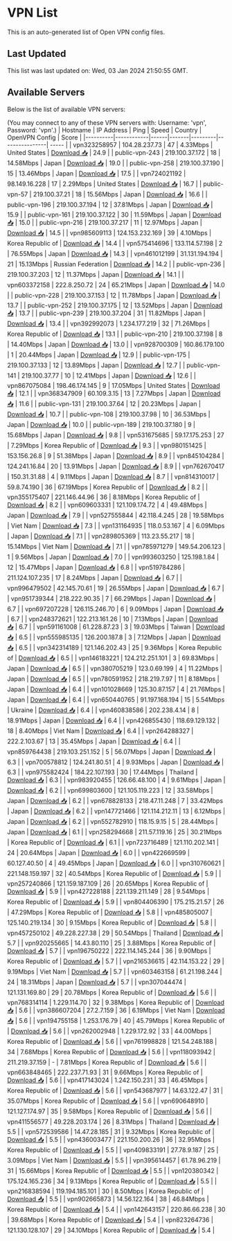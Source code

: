# VPN List

This is an auto-generated list of Open VPN config files.

## Last Updated

This list was last updated on: Wed, 03 Jan 2024 21:50:55 GMT.

## Available Servers

Below is the list of available VPN servers:

(You may connect to any of these VPN servers with: Username: 'vpn', Password: 'vpn'.)
| Hostname | IP Address | Ping | Speed | Country | OpenVPN Config | Score |
|----------|------------|------|-------|---------|----------------| ----- |
| vpn323258957 | 104.28.237.73 | 47 | 4.33Mbps | United States | [Download 📥](./configs/server_0_US.ovpn) | 24.9 |
| public-vpn-243 | 219.100.37.172 | 18 | 14.58Mbps | Japan | [Download 📥](./configs/server_1_JP.ovpn) | 19.0 |
| public-vpn-258 | 219.100.37.190 | 15 | 13.46Mbps | Japan | [Download 📥](./configs/server_2_JP.ovpn) | 17.5 |
| vpn724021192 | 98.149.16.228 | 17 | 2.29Mbps | United States | [Download 📥](./configs/server_3_US.ovpn) | 16.7 |
| public-vpn-57 | 219.100.37.21 | 18 | 15.56Mbps | Japan | [Download 📥](./configs/server_4_JP.ovpn) | 16.6 |
| public-vpn-196 | 219.100.37.194 | 12 | 37.81Mbps | Japan | [Download 📥](./configs/server_5_JP.ovpn) | 15.9 |
| public-vpn-161 | 219.100.37.122 | 30 | 11.59Mbps | Japan | [Download 📥](./configs/server_6_JP.ovpn) | 15.0 |
| public-vpn-216 | 219.100.37.217 | 11 | 12.97Mbps | Japan | [Download 📥](./configs/server_7_JP.ovpn) | 14.5 |
| vpn985609113 | 124.153.232.169 | 39 | 4.10Mbps | Korea Republic of | [Download 📥](./configs/server_8_KR.ovpn) | 14.4 |
| vpn575414696 | 133.114.57.198 | 2 | 76.55Mbps | Japan | [Download 📥](./configs/server_9_JP.ovpn) | 14.3 |
| vpn461012199 | 31.131.194.194 | 21 | 15.13Mbps | Russian Federation | [Download 📥](./configs/server_10_RU.ovpn) | 14.2 |
| public-vpn-236 | 219.100.37.203 | 12 | 11.37Mbps | Japan | [Download 📥](./configs/server_11_JP.ovpn) | 14.1 |
| vpn603372158 | 222.8.250.72 | 24 | 65.21Mbps | Japan | [Download 📥](./configs/server_12_JP.ovpn) | 14.0 |
| public-vpn-228 | 219.100.37.153 | 12 | 11.78Mbps | Japan | [Download 📥](./configs/server_13_JP.ovpn) | 13.7 |
| public-vpn-252 | 219.100.37.175 | 12 | 13.52Mbps | Japan | [Download 📥](./configs/server_14_JP.ovpn) | 13.7 |
| public-vpn-239 | 219.100.37.204 | 31 | 11.82Mbps | Japan | [Download 📥](./configs/server_15_JP.ovpn) | 13.4 |
| vpn392992073 | 1.234.177.219 | 32 | 71.26Mbps | Korea Republic of | [Download 📥](./configs/server_16_KR.ovpn) | 13.1 |
| public-vpn-210 | 219.100.37.198 | 8 | 14.40Mbps | Japan | [Download 📥](./configs/server_17_JP.ovpn) | 13.0 |
| vpn928700309 | 160.86.179.100 | 1 | 20.44Mbps | Japan | [Download 📥](./configs/server_18_JP.ovpn) | 12.9 |
| public-vpn-175 | 219.100.37.133 | 12 | 13.89Mbps | Japan | [Download 📥](./configs/server_19_JP.ovpn) | 12.7 |
| public-vpn-141 | 219.100.37.77 | 10 | 12.41Mbps | Japan | [Download 📥](./configs/server_20_JP.ovpn) | 12.6 |
| vpn867075084 | 198.46.174.145 | 9 | 17.05Mbps | United States | [Download 📥](./configs/server_21_US.ovpn) | 12.1 |
| vpn368347909 | 60.109.3.15 | 13 | 7.27Mbps | Japan | [Download 📥](./configs/server_22_JP.ovpn) | 11.6 |
| public-vpn-131 | 219.100.37.64 | 12 | 20.23Mbps | Japan | [Download 📥](./configs/server_23_JP.ovpn) | 10.7 |
| public-vpn-108 | 219.100.37.98 | 10 | 36.53Mbps | Japan | [Download 📥](./configs/server_24_JP.ovpn) | 10.0 |
| public-vpn-189 | 219.100.37.180 | 9 | 15.68Mbps | Japan | [Download 📥](./configs/server_25_JP.ovpn) | 9.8 |
| vpn531675685 | 59.17.175.253 | 27 | 7.29Mbps | Korea Republic of | [Download 📥](./configs/server_26_KR.ovpn) | 9.3 |
| vpn980151425 | 153.156.26.8 | 9 | 51.38Mbps | Japan | [Download 📥](./configs/server_27_JP.ovpn) | 8.9 |
| vpn845104284 | 124.241.16.84 | 20 | 13.91Mbps | Japan | [Download 📥](./configs/server_28_JP.ovpn) | 8.9 |
| vpn762670417 | 150.31.31.88 | 4 | 9.11Mbps | Japan | [Download 📥](./configs/server_29_JP.ovpn) | 8.7 |
| vpn814310017 | 59.8.74.190 | 36 | 67.19Mbps | Korea Republic of | [Download 📥](./configs/server_30_KR.ovpn) | 8.2 |
| vpn355175407 | 221.146.44.96 | 36 | 8.18Mbps | Korea Republic of | [Download 📥](./configs/server_31_KR.ovpn) | 8.2 |
| vpn609603331 | 121.109.174.72 | 4 | 49.48Mbps | Japan | [Download 📥](./configs/server_32_JP.ovpn) | 7.9 |
| vpn527555844 | 42.118.4.245 | 28 | 19.58Mbps | Viet Nam | [Download 📥](./configs/server_33_VN.ovpn) | 7.3 |
| vpn131164935 | 118.0.53.167 | 4 | 6.09Mbps | Japan | [Download 📥](./configs/server_34_JP.ovpn) | 7.1 |
| vpn289805369 | 113.23.55.217 | 18 | 15.14Mbps | Viet Nam | [Download 📥](./configs/server_35_VN.ovpn) | 7.1 |
| vpn785971279 | 149.54.206.123 | 1 | 9.56Mbps | Japan | [Download 📥](./configs/server_36_JP.ovpn) | 7.0 |
| vpn993603250 | 125.198.1.84 | 12 | 15.47Mbps | Japan | [Download 📥](./configs/server_37_JP.ovpn) | 6.8 |
| vpn519784286 | 211.124.107.235 | 17 | 8.24Mbps | Japan | [Download 📥](./configs/server_38_JP.ovpn) | 6.7 |
| vpn996479502 | 42.145.70.61 | 19 | 26.55Mbps | Japan | [Download 📥](./configs/server_39_JP.ovpn) | 6.7 |
| vpn951739344 | 218.222.90.35 | 7 | 66.29Mbps | Japan | [Download 📥](./configs/server_40_JP.ovpn) | 6.7 |
| vpn697207228 | 126.115.246.70 | 6 | 9.09Mbps | Japan | [Download 📥](./configs/server_41_JP.ovpn) | 6.7 |
| vpn248372621 | 122.213.161.26 | 10 | 7.13Mbps | Japan | [Download 📥](./configs/server_42_JP.ovpn) | 6.7 |
| vpn591161008 | 61.228.87.23 | 3 | 19.03Mbps | Taiwan | [Download 📥](./configs/server_43_TW.ovpn) | 6.5 |
| vpn555985135 | 126.200.187.8 | 3 | 7.12Mbps | Japan | [Download 📥](./configs/server_44_JP.ovpn) | 6.5 |
| vpn342314189 | 121.146.202.43 | 25 | 9.36Mbps | Korea Republic of | [Download 📥](./configs/server_45_KR.ovpn) | 6.5 |
| vpn146183221 | 124.212.251.101 | 3 | 69.83Mbps | Japan | [Download 📥](./configs/server_46_JP.ovpn) | 6.5 |
| vpn380705219 | 123.0.69.199 | 4 | 11.22Mbps | Japan | [Download 📥](./configs/server_47_JP.ovpn) | 6.5 |
| vpn780591952 | 218.219.7.97 | 11 | 8.18Mbps | Japan | [Download 📥](./configs/server_48_JP.ovpn) | 6.4 |
| vpn101028669 | 125.30.87.157 | 4 | 21.76Mbps | Japan | [Download 📥](./configs/server_49_JP.ovpn) | 6.4 |
| vpn650440765 | 91.197.168.194 | 15 | 5.54Mbps | Ukraine | [Download 📥](./configs/server_50_UA.ovpn) | 6.4 |
| vpn460838586 | 202.238.4.14 | 8 | 18.91Mbps | Japan | [Download 📥](./configs/server_51_JP.ovpn) | 6.4 |
| vpn426855430 | 118.69.129.132 | 18 | 8.40Mbps | Viet Nam | [Download 📥](./configs/server_52_VN.ovpn) | 6.4 |
| vpn264288327 | 222.2.103.67 | 13 | 35.45Mbps | Japan | [Download 📥](./configs/server_53_JP.ovpn) | 6.4 |
| vpn859764438 | 219.103.251.152 | 5 | 56.07Mbps | Japan | [Download 📥](./configs/server_54_JP.ovpn) | 6.3 |
| vpn700578812 | 124.241.80.51 | 4 | 9.93Mbps | Japan | [Download 📥](./configs/server_55_JP.ovpn) | 6.3 |
| vpn975582424 | 184.22.107.193 | 30 | 17.44Mbps | Thailand | [Download 📥](./configs/server_56_TH.ovpn) | 6.3 |
| vpn983920455 | 126.66.48.100 | 4 | 9.61Mbps | Japan | [Download 📥](./configs/server_57_JP.ovpn) | 6.2 |
| vpn699803600 | 121.105.119.223 | 12 | 33.58Mbps | Japan | [Download 📥](./configs/server_58_JP.ovpn) | 6.2 |
| vpn678828133 | 218.47.11.248 | 7 | 33.42Mbps | Japan | [Download 📥](./configs/server_59_JP.ovpn) | 6.2 |
| vpn147721466 | 121.114.212.11 | 13 | 6.12Mbps | Japan | [Download 📥](./configs/server_60_JP.ovpn) | 6.2 |
| vpn552782910 | 118.15.9.15 | 5 | 28.44Mbps | Japan | [Download 📥](./configs/server_61_JP.ovpn) | 6.1 |
| vpn258294668 | 211.57.119.16 | 25 | 30.21Mbps | Korea Republic of | [Download 📥](./configs/server_62_KR.ovpn) | 6.1 |
| vpn723716489 | 121.110.202.141 | 24 | 20.64Mbps | Japan | [Download 📥](./configs/server_63_JP.ovpn) | 6.0 |
| vpn422669599 | 60.127.40.50 | 4 | 49.45Mbps | Japan | [Download 📥](./configs/server_64_JP.ovpn) | 6.0 |
| vpn310760621 | 221.148.159.197 | 32 | 40.54Mbps | Korea Republic of | [Download 📥](./configs/server_65_KR.ovpn) | 5.9 |
| vpn257240866 | 121.159.187.109 | 26 | 20.65Mbps | Korea Republic of | [Download 📥](./configs/server_66_KR.ovpn) | 5.9 |
| vpn427228188 | 221.139.211.149 | 28 | 9.54Mbps | Korea Republic of | [Download 📥](./configs/server_67_KR.ovpn) | 5.9 |
| vpn804406390 | 175.215.21.57 | 26 | 47.29Mbps | Korea Republic of | [Download 📥](./configs/server_68_KR.ovpn) | 5.8 |
| vpn485805007 | 125.140.219.134 | 30 | 9.15Mbps | Korea Republic of | [Download 📥](./configs/server_69_KR.ovpn) | 5.8 |
| vpn457250102 | 49.228.227.38 | 29 | 50.54Mbps | Thailand | [Download 📥](./configs/server_70_TH.ovpn) | 5.7 |
| vpn920255665 | 14.43.80.110 | 25 | 3.88Mbps | Korea Republic of | [Download 📥](./configs/server_71_KR.ovpn) | 5.7 |
| vpn196750222 | 222.114.145.244 | 36 | 9.90Mbps | Korea Republic of | [Download 📥](./configs/server_72_KR.ovpn) | 5.7 |
| vpn216536615 | 42.114.153.22 | 29 | 9.19Mbps | Viet Nam | [Download 📥](./configs/server_73_VN.ovpn) | 5.7 |
| vpn603463158 | 61.21.198.244 | 24 | 18.31Mbps | Japan | [Download 📥](./configs/server_74_JP.ovpn) | 5.7 |
| vpn307044474 | 121.131.169.80 | 29 | 20.78Mbps | Korea Republic of | [Download 📥](./configs/server_75_KR.ovpn) | 5.6 |
| vpn768314114 | 1.229.114.70 | 32 | 9.38Mbps | Korea Republic of | [Download 📥](./configs/server_76_KR.ovpn) | 5.6 |
| vpn386607204 | 27.2.7.159 | 36 | 6.19Mbps | Viet Nam | [Download 📥](./configs/server_77_VN.ovpn) | 5.6 |
| vpn194755158 | 1.253.176.79 | 40 | 45.79Mbps | Korea Republic of | [Download 📥](./configs/server_78_KR.ovpn) | 5.6 |
| vpn262002948 | 1.229.172.92 | 33 | 44.00Mbps | Korea Republic of | [Download 📥](./configs/server_79_KR.ovpn) | 5.6 |
| vpn761998828 | 121.54.248.188 | 34 | 7.68Mbps | Korea Republic of | [Download 📥](./configs/server_80_KR.ovpn) | 5.6 |
| vpn118093942 | 211.219.37.159 | - | 7.81Mbps | Korea Republic of | [Download 📥](./configs/server_81_KR.ovpn) | 5.6 |
| vpn663848465 | 222.237.71.93 | 31 | 9.66Mbps | Korea Republic of | [Download 📥](./configs/server_82_KR.ovpn) | 5.6 |
| vpn417143024 | 1.242.150.231 | 33 | 46.45Mbps | Korea Republic of | [Download 📥](./configs/server_83_KR.ovpn) | 5.6 |
| vpn543687977 | 14.63.122.47 | 31 | 35.07Mbps | Korea Republic of | [Download 📥](./configs/server_84_KR.ovpn) | 5.6 |
| vpn690648910 | 121.127.174.97 | 35 | 9.58Mbps | Korea Republic of | [Download 📥](./configs/server_85_KR.ovpn) | 5.6 |
| vpn411556577 | 49.228.203.174 | 26 | 8.31Mbps | Thailand | [Download 📥](./configs/server_86_TH.ovpn) | 5.5 |
| vpn572539586 | 14.47.28.185 | 31 | 9.32Mbps | Korea Republic of | [Download 📥](./configs/server_87_KR.ovpn) | 5.5 |
| vpn436003477 | 221.150.200.26 | 36 | 32.95Mbps | Korea Republic of | [Download 📥](./configs/server_88_KR.ovpn) | 5.5 |
| vpn409833191 | 27.78.9.187 | 25 | 3.09Mbps | Viet Nam | [Download 📥](./configs/server_89_VN.ovpn) | 5.5 |
| vpn395614457 | 61.78.96.219 | 31 | 15.66Mbps | Korea Republic of | [Download 📥](./configs/server_90_KR.ovpn) | 5.5 |
| vpn120380342 | 175.124.165.236 | 34 | 9.13Mbps | Korea Republic of | [Download 📥](./configs/server_91_KR.ovpn) | 5.5 |
| vpn216838594 | 119.194.185.101 | 30 | 8.50Mbps | Korea Republic of | [Download 📥](./configs/server_92_KR.ovpn) | 5.5 |
| vpn902665873 | 14.56.122.164 | 38 | 46.84Mbps | Korea Republic of | [Download 📥](./configs/server_93_KR.ovpn) | 5.4 |
| vpn142643157 | 220.86.66.238 | 30 | 39.68Mbps | Korea Republic of | [Download 📥](./configs/server_94_KR.ovpn) | 5.4 |
| vpn823264736 | 121.130.128.107 | 29 | 34.10Mbps | Korea Republic of | [Download 📥](./configs/server_95_KR.ovpn) | 5.4 |
